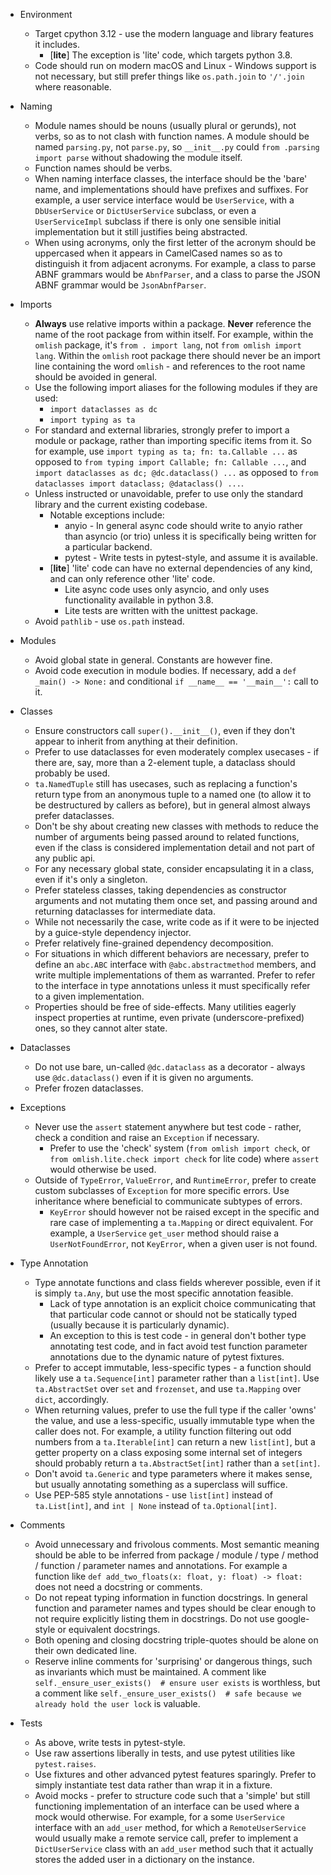 - Environment
  - Target cpython 3.12 - use the modern language and library features it includes.
    - \[**lite**\] The exception is 'lite' code, which targets python 3.8.
  - Code should run on modern macOS and Linux - Windows support is not necessary, but still prefer things like
    `os.path.join` to `'/'.join` where reasonable.

- Naming
  - Module names should be nouns (usually plural or gerunds), not verbs, so as to not clash with function names. A
    module should be named `parsing.py`, not `parse.py`, so `__init__.py` could `from .parsing import parse` without
    shadowing the module itself.
  - Function names should be verbs.
  - When naming interface classes, the interface should be the 'bare' name, and implementations should have prefixes and
    suffixes. For example, a user service interface would be `UserService`, with a `DbUserService` or `DictUserService`
    subclass, or even a `UserServiceImpl` subclass if there is only one sensible initial implementation but it still
    justifies being abstracted.
  - When using acronyms, only the first letter of the acronym should be uppercased when it appears in CamelCased names
    so as to distinguish it from adjacent acronyms. For example, a class to parse ABNF grammars would be `AbnfParser`,
    and a class to parse the JSON ABNF grammar would be `JsonAbnfParser`.

- Imports
  - **Always** use relative imports within a package. **Never** reference the name of the root package from within
    itself. For example, within the `omlish` package, it's `from . import lang`, not `from omlish import lang`. Within
    the `omlish` root package there should never be an import line containing the word `omlish` - and references to the
    root name should be avoided in general.
  - Use the following import aliases for the following modules if they are used:
    - `import dataclasses as dc`
    - `import typing as ta`
  - For standard and external libraries, strongly prefer to import a module or package, rather than importing specific
    items from it. So for example, use `import typing as ta; fn: ta.Callable ...` as opposed to
    `from typing import Callable; fn: Callable ...`, and `import dataclasses as dc; @dc.dataclass() ...` as opposed to
    `from dataclasses import dataclass; @dataclass() ...`.
  - Unless instructed or unavoidable, prefer to use only the standard library and the current existing codebase.
    - Notable exceptions include:
      - anyio - In general async code should write to anyio rather than asyncio (or trio) unless it is specifically
        being written for a particular backend.
      - pytest - Write tests in pytest-style, and assume it is available.
    - \[**lite**\] 'lite' code can have no external dependencies of any kind, and can only reference other 'lite' code.
      - Lite async code uses only asyncio, and only uses functionality available in python 3.8.
      - Lite tests are written with the unittest package.
  - Avoid `pathlib` - use `os.path` instead.

- Modules
  - Avoid global state in general. Constants are however fine.
  - Avoid code execution in module bodies. If necessary, add a `def _main() -> None:` and conditional
    `if __name__ == '__main__':` call to it.

- Classes
  - Ensure constructors call `super().__init__()`, even if they don't appear to inherit from anything at their
    definition.
  - Prefer to use dataclasses for even moderately complex usecases - if there are, say, more than a 2-element tuple, a
    dataclass should probably be used.
  - `ta.NamedTuple` still has usecases, such as replacing a function's return type from an anonymous tuple to a named
    one (to allow it to be destructured by callers as before), but in general almost always prefer dataclasses.
  - Don't be shy about creating new classes with methods to reduce the number of arguments being passed around to
    related functions, even if the class is considered implementation detail and not part of any public api.
  - For any necessary global state, consider encapsulating it in a class, even if it's only a singleton.
  - Prefer stateless classes, taking dependencies as constructor arguments and not mutating them once set, and passing
    around and returning dataclasses for intermediate data.
  - While not necessarily the case, write code as if it were to be injected by a guice-style dependency injector.
  - Prefer relatively fine-grained dependency decomposition.
  - For situations in which different behaviors are necessary, prefer to define an `abc.ABC` interface with
    `@abc.abstractmethod` members, and write multiple implementations of them as warranted. Prefer to refer to the
    interface in type annotations unless it must specifically refer to a given implementation.
  - Properties should be free of side-effects. Many utilities eagerly inspect properties at runtime, even private
    (underscore-prefixed) ones, so they cannot alter state.

- Dataclasses
  - Do not use bare, un-called `@dc.dataclass` as a decorator - always use `@dc.dataclass()` even if it is given no
    arguments.
  - Prefer frozen dataclasses.

- Exceptions
  - Never use the `assert` statement anywhere but test code - rather, check a condition and raise an `Exception` if
    necessary.
    - Prefer to use the 'check' system (`from omlish import check`, or `from omlish.lite.check import check` for lite
      code) where `assert` would otherwise be used.
  - Outside of `TypeError`, `ValueError`, and `RuntimeError`, prefer to create custom subclasses of `Exception` for more
    specific errors. Use inheritance where beneficial to communicate subtypes of errors.
    - `KeyError` should however not be raised except in the specific and rare case of implementing a `ta.Mapping` or
      direct equivalent. For example, a `UserService` `get_user` method should raise a `UserNotFoundError`, not
      `KeyError`, when a given user is not found.

- Type Annotation
  - Type annotate functions and class fields wherever possible, even if it is simply `ta.Any`, but use the most specific
    annotation feasible.
    - Lack of type annotation is an explicit choice communicating that that particular code cannot or should not be
      statically typed (usually because it is particularly dynamic).
    - An exception to this is test code - in general don't bother type annotating test code, and in fact avoid test
      function parameter annotations due to the dynamic nature of pytest fixtures.
  - Prefer to accept immutable, less-specific types - a function should likely use a `ta.Sequence[int]` parameter rather
    than a `list[int]`. Use `ta.AbstractSet` over `set` and `frozenset`, and use `ta.Mapping` over `dict`, accordingly.
  - When returning values, prefer to use the full type if the caller 'owns' the value, and use a less-specific, usually
    immutable type when the caller does not. For example, a utility function filtering out odd numbers from a
    `ta.Iterable[int]` can return a new `list[int]`, but a getter property on a class exposing some internal set of
    integers should probably return a `ta.AbstractSet[int]` rather than a `set[int]`.
  - Don't avoid `ta.Generic` and type parameters where it makes sense, but usually annotating something as a superclass
    will suffice.
  - Use PEP-585 style annotations - use `list[int]` instead of `ta.List[int]`, and `int | None` instead of
    `ta.Optional[int]`.

- Comments
  - Avoid unnecessary and frivolous comments. Most semantic meaning should be able to be inferred from package / module
    / type / method / function / parameter names and annotations. For example a function like
    `def add_two_floats(x: float, y: float) -> float:` does not need a docstring or comments.
  - Do not repeat typing information in function docstrings. In general function and parameter names and types should be 
    clear enough to not require explicitly listing them in docstrings. Do not use google-style or equivalent docstrings.
  - Both opening and closing docstring triple-quotes should be alone on their own dedicated line.
  - Reserve inline comments for 'surprising' or dangerous things, such as invariants which must be maintained. A comment
    like `self._ensure_user_exists()  # ensure user exists` is worthless, but a comment like
    `self._ensure_user_exists()  # safe because we already hold the user lock` is valuable.

- Tests
  - As above, write tests in pytest-style.
  - Use raw assertions liberally in tests, and use pytest utilities like `pytest.raises`.
  - Use fixtures and other advanced pytest features sparingly. Prefer to simply instantiate test data rather than wrap
    it in a fixture.
  - Avoid mocks - prefer to structure code such that a 'simple' but still functioning implementation of an interface can
    be used where a mock would otherwise. For example, for a some `UserService` interface with an `add_user` method, for
    which a `RemoteUserService` would usually make a remote service call, prefer to implement a `DictUserService` class
    with an `add_user` method such that it actually stores the added user in a dictionary on the instance.
